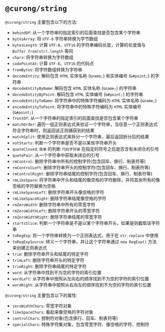 # `@curong/string`


`@curong/string` 主要包含以下的方法:

 - `behindOf`: 从一个字符串的指定索引的后面查找是否包含某个字符串
 - `bytesArray`: 将 `UTF-8` 字符串转换为字节数组
 - `bytesLength`: 计算 `UTF-8`、`UTF16` 的字符串编码长度，计算的长度值与 `Buffer.from(str).length` 等同
 - `chars`: 将字符串转换为字符数组
 - `codePointAt`: 计算 `UTF-8`、`UTF16` 的代码点
 - `fromBytes`: 将字符数组转换为字符串
 - `decodeEntity`: 解码包含 `HTML` 实体名称 (`&name;`) 和实体编号 (`&#point;`) 的字符串
 - `decodeEntityByName`: 解码包含 `HTML` 实体名称 (`&name;`) 的字符串
 - `decodeEntityByPoint`: 解码包含 `HTML` 实体编号 (`&#point;`) 的字符串
 - `encodeEntityToName`: 将字符串中的特殊字符编码为 `HTML` 实体名称 (`&name;`)
 - `encodeEntityToPoint`: 将字符串中的特殊字符编码为 `HTML` 实体编号 (`&#point;`)
 - `frontOf`: 从一个字符串的指定索引的前面查找是否包含某个字符串
 - `matchOrder`: 遍历一组正则表达式来验证一个字符串，当任意一个正则表达式符合字符串时，则返回该正则捕获到的结果
 - `matchSplit`: 使用正则表达式来拆分一个字符串，最后返回拆分后的结果
 - `notStarts`: 判断一个字符串是否不是以某些字符串开头
 - `quoteClosed`: `简单` 的判断 `代码字符串` 在指定的符号之后是否含有未闭合的引号
 - `quotePair`: 从一个字符串中获取未闭合的引号
 - `rmControl`: 删除字符串中所有的控制字符(包含回车、换行、制表符等)
 - `rmControlLeft`: 删除字符串开头的控制字符(包含回车、换行、制表符等)
 - `rmControlRight`: 删除字符串结尾的控制字符(包含回车、换行、制表符等)
 - `rmLikeSpace`: 将字符串中开头和结尾的像空格的字符删除，并将其余所有的像空格的字符替换为空格
 - `rmLikeSpaceLeft`: 删除字符串开头像空格的字符
 - `rmLikeSpaceRight`: 删除字符串结尾像空格的字符
 - `rmZeroWidth`: 删除字符串中所有的零宽字符
 - `rmZeroWidthLeft`: 删除字符串开头的零宽字符
 - `rmZeroWidthRight`: 删除字符串结尾的零宽字符
 - `startsSlice`: 判断一个字符串是不是以某个字符串开头，如果是则截取该字符串
 - `toRegExp`: 将一个字符串转换为一个正则表达式，用于在 `str.replace` 中使用
 - `toRegExpSource`: 转义一个字符串，并让这个字符串通过 `new RegExp()` 方法来创建正则表达式
 - `trim`: 删除字符串开头和结尾的特定字符
 - `trimLeft`: 删除字符串开头的特定字符
 - `trimRight`: 删除字符串结尾的特定字符
 - `word`: 从字符串中找到不为空的字符的索引位置
 - `wordLeft`: 从字符串中按照从左向右的顺序找到不为空的字符的索引位置
 - `wordRight`: 从字符串中按照从右向左的顺序找到不为空的字符的索引位置


`@curong/string` 主要包含以下的属性:

- `zeroWidthChars`: 零宽字符对象
- `likeSpaceChars`: 看起来像空格的字符对象
- `controlChars`: 控制符对象(包含换行、回车、制表符等)
- `specialChars`: 特殊字符集对象，包含零宽字符、像空格的字符、控制符
